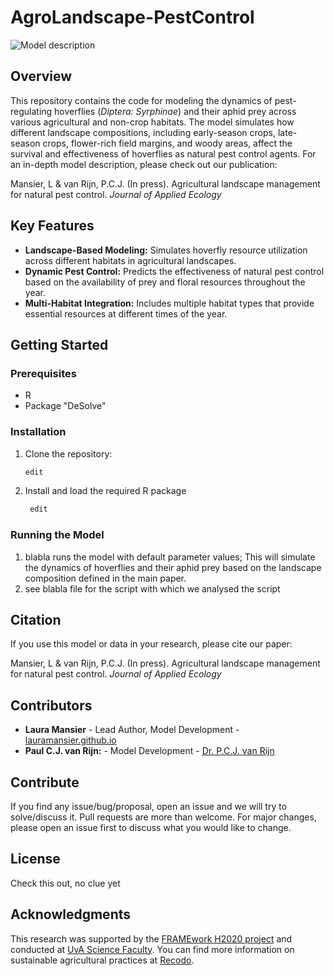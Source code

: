 # AgroLandscape-PestControl

![Model description](https://github.com/user-attachments/assets/20394839-a73e-4bcc-9e45-5a9dc866cf2f)

## Overview
This repository contains the code for modeling the dynamics of pest-regulating hoverflies (*Diptera: Syrphinae*) and their aphid prey across various agricultural and non-crop habitats. The model simulates how different landscape compositions, including early-season crops, late-season crops, flower-rich field margins, and woody areas, affect the survival and effectiveness of hoverflies as natural pest control agents.
For an in-depth model description, please check out our publication: 

Mansier, L & van Rijn, P.C.J. (In press). Agricultural landscape management for natural pest control. *Journal of Applied Ecology*

## Key Features
- **Landscape-Based Modeling:** Simulates hoverfly resource utilization across different habitats in agricultural landscapes.
- **Dynamic Pest Control:** Predicts the effectiveness of natural pest control based on the availability of prey and floral resources throughout the year.
- **Multi-Habitat Integration:** Includes multiple habitat types that provide essential resources at different times of the year.

## Getting Started
### Prerequisites
- R
- Package "DeSolve"

### Installation
1. Clone the repository:
    ```bash
    edit
    ```
2. Install and load the required R package
   ```bash
    edit
    ```
### Running the Model
1. blabla runs the model with default parameter values; This will simulate the dynamics of hoverflies and their aphid prey based on the landscape composition defined in the main paper.
2. see blabla file for the script with which we analysed the script


## Citation
If you use this model or data in your research, please cite our paper:

Mansier, L & van Rijn, P.C.J. (In press). Agricultural landscape management for natural pest control. *Journal of Applied Ecology*

## Contributors
- **Laura Mansier** - Lead Author, Model Development - [lauramansier.github.io](https://lauramansier.github.io/)
- **Paul C.J. van Rijn:** - Model Development - [Dr. P.C.J. van Rijn](https://www.uva.nl/en/profile/r/i/p.c.j.vanrijn/p.c.j.vanrijn.html)

## Contribute
If you find any issue/bug/proposal, open an issue and we will try to solve/discuss it.
Pull requests are more than welcome. For major changes, please open an issue first to discuss what you would like to change. 

## License
Check this out, no clue yet

## Acknowledgments
This research was supported by the [FRAMEwork H2020 project](https://www.framework-biodiversity.eu/) and conducted at [UvA Science Faculty](https://science.uva.nl/). You can find more information on sustainable agricultural practices at [Recodo](https://recodo.io/).






